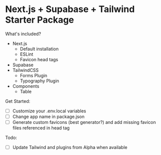 # Next.js + Supabase + Tailwind Starter Package

What's included?

- Next.js
  - Default installation
  - ESLint
  - Favicon head tags
- Supabase
- TailwindCSS
  - Forms Plugin
  - Typography Plugin
- Components
  - Table

Get Started:

- [ ] Customize your .env.local variables
- [ ] Change app name in package.json
- [ ] Generate custom favicons (best generator?) and add missing favicon files referenced in head tag

Todo:

- [ ] Update Tailwind and plugins from Alpha when available
